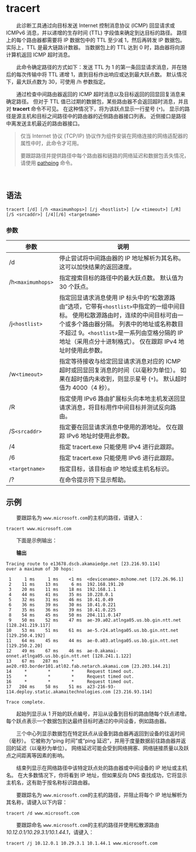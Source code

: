 # tracert

　　此诊断工具通过向目标发送 Internet 控制消息协议 (ICMP) 回显请求或 ICMPv6 消息，并以递增的生存时间 (TTL)  字段值来确定到达目标的路径。 路径上的每个路由器都需要将 IP 数据包中的 TTL 至少减 1，然后再转发 IP 数据包。 实际上，TTL  是最大链路计数器。 当数据包上的 TTL 达到 0 时，路由器将向源计算机返回 ICMP 超时消息。

　　此命令确定路径的方式如下：发送 TTL 为 1 的第一条回显请求消息，并在随后的每次传输中将 TTL 递增 1，直到目标作出响应或达到最大跃点数。 默认情况下，最大跃点数为 30，可使用 /h 参数指定。

　　通过检查中间路由器返回的 ICMP 超时消息以及目标返回的回显回复消息来确定路径。 但对于 TTL 值已过期的数据包，某些路由器不会返回超时消息，并且对 **tracert** 命令不可见。 在这种情况下，将为该跃点显示一行星号 (`*`​)。 显示的路径是源主机和目标之间路径中的路由器的近侧路由器接口列表。 近侧接口是路径中离发送主机最近的路由器接口。

> 仅当 Internet 协议 (TCP/IP) 协议作为组件安装在网络连接的网络适配器的属性中时，此命令才可用。
>
> 要跟踪路径并提供路径中每个路由器和链路的网络延迟和数据包丢失情况，请使用 [pathping](https://learn.microsoft.com/zh-cn/windows-server/administration/windows-commands/pathping) 命令。

　　‍

## 语法

```
tracert [/d] [/h <maximumhops>] [/j <hostlist>] [/w <timeout>] [/R] [/S <srcaddr>] [/4][/6] <targetname>
```

### 参数

|参数|说明|
| ------| -----------------------------------------------------------------------------------------------------------------------------------------------------------------------------------------------------------------------------------------------------------------------|
|/d|停止尝试将中间路由器的 IP 地址解析为其名称。 这可以加快结果的返回速度。|
|/h`<maximumhops>`​|指定搜索目标的路径中的最大跃点数。 默认值为 30 个跃点。|
|/j`<hostlist>`​|指定回显请求消息使用 IP 标头中的“松散源路由”选项，它带有`<hostlist>`​中指定的一组中间目标。 使用松散源路由时，连续的中间目标可由一个或多个路由器分隔。 列表中的地址或名称数目不超过 9。`<hostlist>`​是一系列由空格分隔的 IP 地址（采用点分十进制格式）。 仅在跟踪 IPv4 地址时使用此参数。|
|/w`<timeout>`​|指定等待接收与给定回显请求消息对应的 ICMP 超时或回显回复消息的时间（以毫秒为单位）。 如果在超时值内未收到，则显示星号 (`*`​)。 默认超时值为 4000（4 秒）。|
|/R|指定使用 IPv6 路由扩展标头向本地主机发送回显请求消息，将目标用作中间目标并测试反向路由。|
|/S`<srcaddr>`​|指定要在回显请求消息中使用的源地址。 仅在跟踪 IPv6 地址时使用此参数。|
|/4|指定 tracert.exe 只能使用 IPv4 进行此跟踪。|
|/6|指定 tracert.exe 只能使用 IPv6 进行此跟踪。|
|​`<targetname>`​|指定目标，该目标由 IP 地址或主机名标识。|
|/?|在命令提示符下显示帮助。|

## 示例

　　要跟踪名为 `www.microsoft.com`​ 的主机的路径，请键入：

```
tracert www.microsoft.com
```

　　下面是示例输出：

　　**输出**

```
Tracing route to e13678.dscb.akamaiedge.net [23.216.93.114]
over a maximum of 30 hops:

 1     1 ms     1 ms    <1 ms  <devicename>.mshome.net [172.26.96.1]
 2    11 ms    13 ms     6 ms  192.168.191.20
 3    20 ms    11 ms    18 ms  192.168.1.1
 4    44 ms    41 ms    35 ms  10.228.0.1
 5    32 ms    31 ms    46 ms  10.41.0.49
 6    36 ms    39 ms    30 ms  10.41.0.221
 7    35 ms    36 ms    39 ms  10.41.0.225
 8    54 ms    45 ms    50 ms  204.111.0.147
 9    50 ms    52 ms    47 ms  ae-39.a02.atlnga05.us.bb.gin.ntt.net [128.241.219.117]
10    53 ms    51 ms    61 ms  ae-5.r24.atlnga05.us.bb.gin.ntt.net [129.250.4.192]
11    64 ms    45 ms    44 ms  ae-0.a03.atlnga05.us.bb.gin.ntt.net [129.250.2.20]
12    49 ms    67 ms    46 ms  ae-0.akamai-onnet.atlnga05.us.bb.gin.ntt.net [128.241.1.122]
13    67 ms   287 ms     *     ae20.r03.border101.atl02.fab.netarch.akamai.com [23.203.144.21]
14     *        *        *     Request timed out.
15     *        *        *     Request timed out.
16     *        *        *     Request timed out.
17   204 ms    58 ms    51 ms  a23-216-93-114.deploy.static.akamaitechnologies.com [23.216.93.114]

Trace complete.
```

　　起始列显示从 1 开始的跃点编号，并沿从设备到目标的路由随每个跃点递增。 每个跃点表示一个数据包到达最终目标时通过的中间设备，例如路由器。

　　三个中心列显示数据包在特定跃点从设备到路由器再返回到设备的往返时间（毫秒）。 它被称为“ping 时间”或“ping 延迟”，并用于度量数据前往路由器并返回的延迟（以毫秒为单位）。 网络延迟可能会受到网络拥塞、网络链接质量以及跃点之间距离等因素的影响。

　　结束列显示在网络路径中该特定跃点处的路由器或中间设备的 IP 地址或主机名。 在大多数情况下，你将看到 IP 地址，但如果反向 DNS 查找成功，它将显示主机名，这有助于按名称标识路由器。

　　要跟踪名为 `www.microsoft.com`​ 的主机的路径，并阻止将每个 IP 地址解析为其名称，请键入以下内容：

```
tracert /d www.microsoft.com
```

　　要跟踪命名 `www.microsoft.com`​ 的主机的路径并使用松散源路由 *10.12.0.1/10.29.3.1/10.1.44.1*，请键入：

```
tracert /j 10.12.0.1 10.29.3.1 10.1.44.1 www.microsoft.com
```
